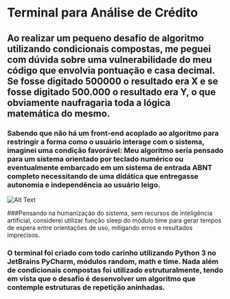 # Terminal para Análise de Crédito

## Ao realizar um pequeno desafio de algoritmo utilizando condicionais compostas, me peguei com dúvida sobre uma vulnerabilidade do meu código que envolvia pontuação e casa decimal. Se fosse digitado 500000 o resultado era X e se fosse digitado 500.000 o resultado era Y, o que obviamente naufragaria toda a lógica matemática do mesmo.

### Sabendo que não há um front-end acoplado ao algoritmo para restringir a forma como o usuário interage com o sistema, imaginei uma condição favorável: Meu algoritmo seria pensado para um sistema orientado por teclado numérico ou eventualmente embarcado em um sistema de entrada ABNT completo necessitando de uma didática que entregasse autonomia e independência ao usuário leigo.

![Alt Text](https://giphy.com/gifs/eOVVPMmXb2P3V6GqAy.gif)

###Pensando na humanização do sistema, sem recursos de inteligência artificial, considerei utilizar função sleep do módulo time para gerar tempos de espera entre orientações de uso, mitigando erros e resultados imprecisos. 

### O terminal foi criado com todo carinho utilizando Python 3 no JetBrains PyCharm, módulos random, math e time. Nada além de condicionais compostas foi utilizado estruturalmente, tendo em vista que o desafio é desenvolver um algoritmo que contemple estruturas de repetição aninhadas.

